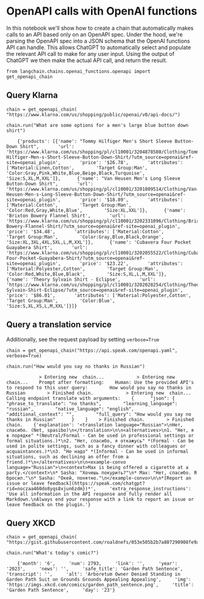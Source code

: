 OpenAPI calls with OpenAI functions
===================================

In this notebook we'll show how to create a chain that automatically makes calls to an API based only on an OpenAPI spec. Under the hood, we're parsing the OpenAPI spec into a JSON schema that the OpenAI functions API can handle. This allows ChatGPT to automatically select and populate the relevant API call to make for any user input. Using the output of ChatGPT we then make the actual API call, and return the result.

    from langchain.chains.openai_functions.openapi import get_openapi_chain

Query Klarna[​](#query-klarna "Direct link to Query Klarna")
------------------------------------------------------------

    chain = get_openapi_chain(    "https://www.klarna.com/us/shopping/public/openai/v0/api-docs/")

    chain.run("What are some options for a men's large blue button down shirt")

        {'products': [{'name': "Tommy Hilfiger Men's Short Sleeve Button-Down Shirt",       'url': 'https://www.klarna.com/us/shopping/pl/cl10001/3204878580/Clothing/Tommy-Hilfiger-Men-s-Short-Sleeve-Button-Down-Shirt/?utm_source=openai&ref-site=openai_plugin',       'price': '$26.78',       'attributes': ['Material:Linen,Cotton',        'Target Group:Man',        'Color:Gray,Pink,White,Blue,Beige,Black,Turquoise',        'Size:S,XL,M,XXL']},      {'name': "Van Heusen Men's Long Sleeve Button-Down Shirt",       'url': 'https://www.klarna.com/us/shopping/pl/cl10001/3201809514/Clothing/Van-Heusen-Men-s-Long-Sleeve-Button-Down-Shirt/?utm_source=openai&ref-site=openai_plugin',       'price': '$18.89',       'attributes': ['Material:Cotton',        'Target Group:Man',        'Color:Red,Gray,White,Blue',        'Size:XL,XXL']},      {'name': 'Brixton Bowery Flannel Shirt',       'url': 'https://www.klarna.com/us/shopping/pl/cl10001/3202331096/Clothing/Brixton-Bowery-Flannel-Shirt/?utm_source=openai&ref-site=openai_plugin',       'price': '$34.48',       'attributes': ['Material:Cotton',        'Target Group:Man',        'Color:Gray,Blue,Black,Orange',        'Size:XL,3XL,4XL,5XL,L,M,XXL']},      {'name': 'Cubavera Four Pocket Guayabera Shirt',       'url': 'https://www.klarna.com/us/shopping/pl/cl10001/3202055522/Clothing/Cubavera-Four-Pocket-Guayabera-Shirt/?utm_source=openai&ref-site=openai_plugin',       'price': '$23.22',       'attributes': ['Material:Polyester,Cotton',        'Target Group:Man',        'Color:Red,White,Blue,Black',        'Size:S,XL,L,M,XXL']},      {'name': 'Theory Sylvain Shirt - Eclipse',       'url': 'https://www.klarna.com/us/shopping/pl/cl10001/3202028254/Clothing/Theory-Sylvain-Shirt-Eclipse/?utm_source=openai&ref-site=openai_plugin',       'price': '$86.01',       'attributes': ['Material:Polyester,Cotton',        'Target Group:Man',        'Color:Blue',        'Size:S,XL,XS,L,M,XXL']}]}

Query a translation service[​](#query-a-translation-service "Direct link to Query a translation service")
---------------------------------------------------------------------------------------------------------

Additionally, see the request payload by setting `verbose=True`

    chain = get_openapi_chain("https://api.speak.com/openapi.yaml", verbose=True)

    chain.run("How would you say no thanks in Russian")

                > Entering new  chain...            > Entering new  chain...    Prompt after formatting:    Human: Use the provided API's to respond to this user query:        How would you say no thanks in Russian        > Finished chain.            > Entering new  chain...    Calling endpoint translate with arguments:    {      "json": {        "phrase_to_translate": "no thanks",        "learning_language": "russian",        "native_language": "english",        "additional_context": "",        "full_query": "How would you say no thanks in Russian"      }    }    > Finished chain.        > Finished chain.    {'explanation': '<translation language="Russian">\nНет, спасибо. (Net, spasibo)\n</translation>\n\n<alternatives>\n1. "Нет, я в порядке" *(Neutral/Formal - Can be used in professional settings or formal situations.)*\n2. "Нет, спасибо, я откажусь" *(Formal - Can be used in polite settings, such as a fancy dinner with colleagues or acquaintances.)*\n3. "Не надо" *(Informal - Can be used in informal situations, such as declining an offer from a friend.)*\n</alternatives>\n\n<example-convo language="Russian">\n<context>Max is being offered a cigarette at a party.</context>\n* Sasha: "Хочешь покурить?"\n* Max: "Нет, спасибо. Я бросил."\n* Sasha: "Окей, понятно."\n</example-convo>\n\n*[Report an issue or leave feedback](https://speak.com/chatgpt?rid=noczaa460do8yqs8xjun6zdm})*',     'extra_response_instructions': 'Use all information in the API response and fully render all Markdown.\nAlways end your response with a link to report an issue or leave feedback on the plugin.'}

Query XKCD[​](#query-xkcd "Direct link to Query XKCD")
------------------------------------------------------

    chain = get_openapi_chain(    "https://gist.githubusercontent.com/roaldnefs/053e505b2b7a807290908fe9aa3e1f00/raw/0a212622ebfef501163f91e23803552411ed00e4/openapi.yaml")

    chain.run("What's today's comic?")

        {'month': '6',     'num': 2793,     'link': '',     'year': '2023',     'news': '',     'safe_title': 'Garden Path Sentence',     'transcript': '',     'alt': 'Arboretum Owner Denied Standing in Garden Path Suit on Grounds Grounds Appealing Appealing',     'img': 'https://imgs.xkcd.com/comics/garden_path_sentence.png',     'title': 'Garden Path Sentence',     'day': '23'}